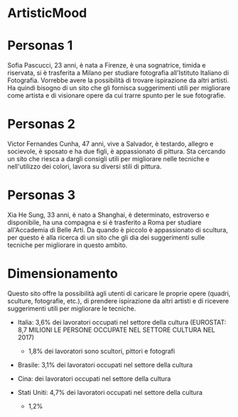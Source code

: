 # ArtisticMood

# Personas 1
Sofia Pascucci, 23 anni, è nata a Firenze, è una sognatrice, timida e riservata, si è trasferita a Milano per studiare fotografia all'Istituto Italiano di Fotografia. Vorrebbe avere la possibilità di trovare ispirazione da altri artisti. Ha quindi bisogno di un sito che gli fornisca suggerimenti utili per migliorare come artista e di visionare opere da cui trarre spunto per le sue fotografie.

# Personas 2
Victor Fernandes Cunha, 47 anni, vive a Salvador, è testardo, allegro e socievole, è sposato e ha due figli, è appassionato di pittura. Sta cercando un sito che riesca a dargli consigli utili per migliorare nelle tecniche e nell'utilizzo dei colori, lavora su diversi stili di pittura.

# Personas 3
Xia He Sung, 33 anni, è nato a Shanghai, è determinato, estroverso e disponibile, ha una compagna e si è trasferito a Roma per studiare all'Accademia di Belle Arti. Da quando è piccolo è appassionato di scultura, per questo è alla ricerca di un sito che gli dia dei suggerimenti sulle tecniche per migliorare in questo ambito.


# Dimensionamento 
Questo sito offre la possibilità agli utenti di caricare le proprie opere (quadri, sculture, fotografie, etc.), di prendere ispirazione da altri artisti e di ricevere suggerimenti utili per migliorare le tecniche.

- Italia: 3,6% dei lavoratori occupati nel settore della cultura (EUROSTAT: 8,7 MILIONI LE PERSONE OCCUPATE NEL SETTORE CULTURA NEL 2017)
  - 1,8% dei lavoratori sono scultori, pittori e fotografi

  

- Brasile: 3,1% dei lavoratori occupati nel settore della cultura


- Cina: dei lavoratori occupati nel settore della cultura


- Stati Uniti: 4,7% dei lavoratori occupati nel settore della cultura
  - 1,2% 
